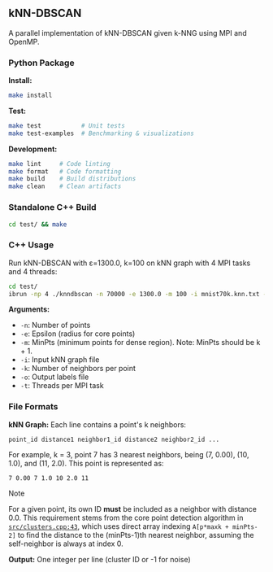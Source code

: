 ## kNN-DBSCAN
A parallel implementation of kNN-DBSCAN given k-NNG using MPI and OpenMP.

### Python Package

**Install:**
```sh
make install
```

**Test:**
```sh
make test           # Unit tests
make test-examples  # Benchmarking & visualizations
```

**Development:**
```sh
make lint     # Code linting
make format   # Code formatting  
make build    # Build distributions
make clean    # Clean artifacts
```

### Standalone C++ Build
```sh
cd test/ && make
```

### C++ Usage
Run kNN-DBSCAN with ε=1300.0, k=100 on kNN graph with 4 MPI tasks and 4 threads:
```sh
cd test/
ibrun -np 4 ./knndbscan -n 70000 -e 1300.0 -m 100 -i mnist70k.knn.txt -k 100 -o labels.txt -t 4
```

**Arguments:**
- `-n`: Number of points
- `-e`: Epsilon (radius for core points)  
- `-m`: MinPts (minimum points for dense region). Note: MinPts should be k + 1.
- `-i`: Input kNN graph file
- `-k`: Number of neighbors per point
- `-o`: Output labels file
- `-t`: Threads per MPI task


### File Formats

**kNN Graph:** Each line contains a point's k neighbors:
```
point_id distance1 neighbor1_id distance2 neighbor2_id ...
```

For example, k = 3, point 7 has 3 nearest neighbors, being (7, 0.00), (10, 1.0), and (11, 2.0).
This point is represented as:
```
7 0.00 7 1.0 10 2.0 11
```
> [!NOTE]
> For a given point, its own ID **must** be included as a neighbor with distance 0.0.
> This requirement stems from the core point detection algorithm in [`src/clusters.cpp:43`](src/clusters.cpp#L43), 
> which uses direct array indexing `A[p*maxk + minPts-2]` to find the distance to the (minPts-1)th 
> nearest neighbor, assuming the self-neighbor is always at index 0.

**Output:** One integer per line (cluster ID or -1 for noise)



